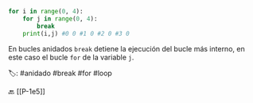 ```python title:breakAnidado.py
for i in range(0, 4):
	for j in range(0, 4):
		break
	print(i,j) #0 0 #1 0 #2 0 #3 0
```

En bucles anidados `break` detiene la ejecución del bucle más interno, en este caso el bucle `for` de la variable `j`.

🏷️:  #anidado #break #for #loop

🔙 [[P-1e5]]